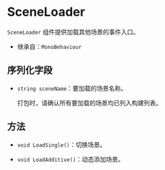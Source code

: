 # SceneLoader

`SceneLoader` 组件提供加载其他场景的事件入口。

- 继承自：`MonoBehaviour`

## 序列化字段

- `string sceneName`：要加载的场景名称。

	打包时，请确认所有要加载的场景均已列入构建列表。

## 方法

- `void LoadSingle()`：切换场景。

- `void LoadAdditive()`：动态添加场景。